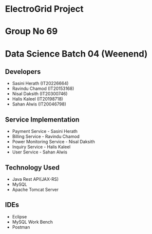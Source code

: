 
# ElectroGrid Project

# Group No 69

# Data Science Batch 04 (Weenend)






## Developers

- Sasini Herath (IT20226664)
- Ravindu Chamod (IT20153168)
- Nisal Daksith (IT20300746)
- Halis Kaleel (IT20198718)
- Sahan Alwis (IT20046798)

## Service Implementation

- Payment Service - Sasini Herath
- Billing Service - Ravindu Chamod
- Power Monitoring Service - Nisal Daksith
- Inquiry Service - Halis Kaleel
- User Service - Sahan Alwis

## Technology Used

- Java Rest API(JAX-RS)
- MySQL
- Apache Tomcat Server

## IDEs

- Eclipse
- MySQL Work Bench
- Postman
